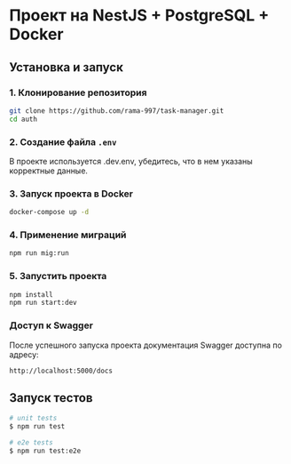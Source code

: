 # Проект на NestJS + PostgreSQL + Docker

## Установка и запуск

### 1. Клонирование репозитория
```sh
git clone https://github.com/rama-997/task-manager.git
cd auth
```

### 2. Создание файла `.env`
В проекте используется .dev.env, убедитесь, что в нем указаны корректные данные.

### 3. Запуск проекта в Docker
```sh
docker-compose up -d
```

### 4. Применение миграций
```sh
npm run mig:run
```

### 5. Запустить проекта
```sh
npm install
npm run start:dev
```

### Доступ к Swagger
После успешного запуска проекта документация Swagger доступна по адресу:
```
http://localhost:5000/docs
```

## Запуск тестов

```bash
# unit tests
$ npm run test

# e2e tests
$ npm run test:e2e